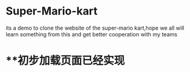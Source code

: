 # Super-Mario-kart
its a demo to clone the website of the super-mario kart,hope we all will learn something from this and get better cooperation with my teams
# **初步加载页面已经实现
